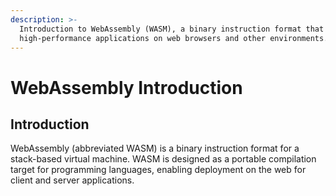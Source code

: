 ```yaml
---
description: >-
  Introduction to WebAssembly (WASM), a binary instruction format that enables
  high-performance applications on web browsers and other environments.
---
```


# WebAssembly Introduction

## Introduction

WebAssembly (abbreviated WASM) is a binary instruction format for a stack-based virtual machine. WASM is designed as a portable compilation target for programming languages, enabling deployment on the web for client and server applications.

